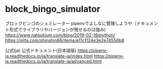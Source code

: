 # block_bingo_simulator
ブロックビンゴのシュミレーター
pipenvでよしなに管理しようや（ドキュメント形式でライブラリやバージョンが残せるのは強み)
https://www.natsukium.com/blog/2019-02-18/python/
https://qiita.com/shinshin86/items/e11c1124e3e2e74556b8

公式(ja)
公式ドキュメント(日本語版)
https://pipenv-ja.readthedocs.io/ja/translate-ja/index.html
https://pipenv-ja.readthedocs.io/ja/translate-ja/advanced.html



